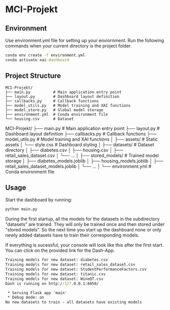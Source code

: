 # MCI-Projekt

## Environment
Use environment.yml file for setting up your enviornment. Run the following commands when your current directory is the project folder.

```cmd
conda env create -f environment.yml
conda activate xai-dashboard
```

## Project Structure
```
MCI-Projekt/
├── main.py          # Main application entry point
├── layout.py        # Dashboard layout definition
├── callbacks.py     # Callback functions
├── model_utils.py   # Model training and XAI functions
├── model_store.py   # Global model storage
├── environment.yml  # Conda environment file
└── housing.csv      # Dataset
```
MCI-Projekt/ 
├── main.py # Main application entry point 
├── layout.py # Dashboard layout definition 
├── callbacks.py # Callback functions 
├── model_utils.py # Model training and XAI functions 
│
├── assets/ # Static assets 
│ └── style.css # Dashboard styling 
│
├── datasets/ # Dataset directory 
│ ├── diabetes.csv 
│ ├── housing.csv 
│ ├── retail_sales_dataset.csv 
│ └── ...
│
├── stored_models/ # Trained model storage 
│ ├── diabetes_models.joblib 
│ ├── housing_models.joblib
│ ├── retail_sales_dataset_models.joblib 
│ └── ...
│
└── environment.yml # Conda environment file


## Usage
Start the dashboard by running:
```cmd
python main.py
```
During the first startup, all the models for the datasets in the subdirectory "datasets" are trained. They will only be trained once and then stored under "stored models". So the next time you start up the dashboard none or only newly added datasets have to train their corresponding models. 

If everything is sucessful, your console will look like this after the first start. You can click on the provided link for the Dash-App.

```cmd
Training models for new dataset: diabetes.csv
Training models for new dataset: retail_sales_dataset.csv
Training models for new dataset: StudentPerformanceFactors.csv
Training models for new dataset: titanic.csv
Training models for new dataset: WineQT.csv
Dash is running on http://127.0.0.1:8050/

 * Serving Flask app 'main'
 * Debug mode: on
No new datasets to train - all datasets have existing models
```
